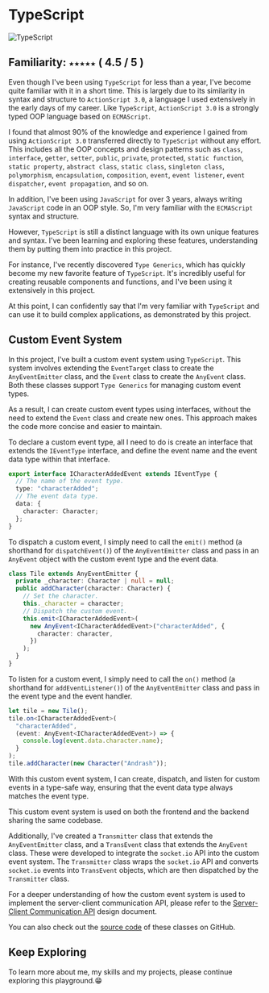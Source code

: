 # TypeScript

![TypeScript](/assets/default/images/items/tsCrystal.svg)

## Familiarity: `★★★★★` ( 4.5 / 5 )

Even though I've been using `TypeScript` for less than a year, I've become quite familiar with it in a short time. This is largely due to its similarity in syntax and structure to `ActionScript 3.0`, a language I used extensively in the early days of my career. Like `TypeScript`, `ActionScript 3.0` is a strongly typed OOP language based on `ECMAScript`.

I found that almost 90% of the knowledge and experience I gained from using `ActionScript 3.0` transferred directly to `TypeScript` without any effort. This includes all the OOP concepts and design patterns such as `class`, `interface`, `getter`, `setter`, `public`, `private`, `protected`, `static function`, `static property`, `abstract class`, `static class`, `singleton class`, `polymorphism`, `encapsulation`, `composition`, `event`, `event listener`, `event dispatcher`, `event propagation`, and so on.

In addition, I've been using `JavaScript` for over 3 years, always writing `JavaScript` code in an OOP style. So, I'm very familiar with the `ECMAScript` syntax and structure.

However, `TypeScript` is still a distinct language with its own unique features and syntax. I've been learning and exploring these features, understanding them by putting them into practice in this project.

For instance, I've recently discovered `Type Generics`, which has quickly become my new favorite feature of `TypeScript`. It's incredibly useful for creating reusable components and functions, and I've been using it extensively in this project.

At this point, I can confidently say that I'm very familiar with `TypeScript` and can use it to build complex applications, as demonstrated by this project.

## Custom Event System

In this project, I've built a custom event system using `TypeScript`. This system involves extending the `EventTarget` class to create the `AnyEventEmitter` class, and the `Event` class to create the `AnyEvent` class. Both these classes support `Type Generics` for managing custom event types.

As a result, I can create custom event types using interfaces, without the need to extend the `Event` class and create new ones. This approach makes the code more concise and easier to maintain.

To declare a custom event type, all I need to do is create an interface that extends the `IEventType` interface, and define the event name and the event data type within that interface.

```ts
export interface ICharacterAddedEvent extends IEventType {
  // The name of the event type.
  type: "characterAdded";
  // The event data type.
  data: {
    character: Character;
  };
}
```

To dispatch a custom event, I simply need to call the `emit()` method (a shorthand for `dispatchEvent()`) of the `AnyEventEmitter` class and pass in an `AnyEvent` object with the custom event type and the event data.

```ts
class Tile extends AnyEventEmitter {
  private _character: Character | null = null;
  public addCharacter(character: Character) {
    // Set the character.
    this._character = character;
    // Dispatch the custom event.
    this.emit<ICharacterAddedEvent>(
      new AnyEvent<ICharacterAddedEvent>("characterAdded", {
        character: character,
      })
    );
  }
}
```

To listen for a custom event, I simply need to call the `on()` method (a shorthand for `addEventListener()`) of the `AnyEventEmitter` class and pass in the event type and the event handler.

```ts
let tile = new Tile();
tile.on<ICharacterAddedEvent>(
  "characterAdded",
  (event: AnyEvent<ICharacterAddedEvent>) => {
    console.log(event.data.character.name);
  }
);
tile.addCharacter(new Character("Andrash"));
```

With this custom event system, I can create, dispatch, and listen for custom events in a type-safe way, ensuring that the event data type always matches the event type.

This custom event system is used on both the frontend and the backend sharing the same codebase.

Additionally, I've created a `Transmitter` class that extends the `AnyEventEmitter` class, and a `TransEvent` class that extends the `AnyEvent` class. These were developed to integrate the `socket.io` API into the custom event system. The `Transmitter` class wraps the `socket.io` API and converts `socket.io` events into `TransEvent` objects, which are then dispatched by the `Transmitter` class.

For a deeper understanding of how the custom event system is used to implement the server-client communication API, please refer to the [Server-Client Communication API](/page/md/Server-Client_Communication_API) design document.

You can also check out the [source code](https://github.com/cocoychris/andrash-portfolio/tree/master/frontend/src/lib/events) of these classes on GitHub.

## Keep Exploring

To learn more about me, my skills and my projects, please continue exploring this playground.😁
